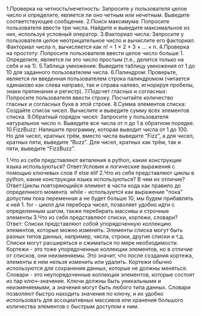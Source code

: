 1.Проверка на четность/нечетность: Запросите у пользователя целое число и определите, является ли оно четным или нечетным. Выведите соответствующее сообщение. 
2.Поиск максимума: Попросите пользователя ввести три числа. Найдите и выведите максимальное из них, используя условный оператор. 
3.Факториал числа: Запросите у пользователя целое неотрицательное число и вычислите его факториал. Факториал числа n, вычисляется как n! = 1 × 2 × 3 × … × n. 
4.Проверка на простоту: Попросите пользователя ввести целое число больше 1. Определите, является ли это число простым (т.е., делится только на себя и на 1). 
5.Таблица умножения: Выведите таблицу умножения от 1 до 10 для заданного пользователем числа. 
6.Палиндром: Проверьте, является ли введенная пользователем строка палиндромом (читается одинаково как слева направо, так и справа налево, игнорируя пробелы, знаки препинания и регистр). 
7.Подсчет гласных и согласных: Попросите пользователя ввести строку. Посчитайте количество гласных и согласных букв в этой строке. 
8.Сумма элементов списка: Создайте список чисел. Вычислите и выведите сумму всех элементов списка. 
9.Обратный порядок чисел: Запросите у пользователя натуральное число n. Выведите все числа от n до 1 в обратном порядке. 
10.FizzBuzz: Напишите программу, которая выводит числа от 1 до 100. Но для чисел, кратных трём, вместо числа выведите “Fizz”, а для чисел, кратных пяти, выведите “Buzz”. Для чисел, кратных как трём, так и пяти, выведите “FizzBuzz”. 
 
1.Что из себя представляют ветвления в python, какие конструкции языка используються? 
Ответ:Условия и логические выражения с помощью ключевых слов if else elif 
2.Что из себя представляют циклы в python, какие конструкции языка используються? В чем их отличие? 
Ответ:Циклы повторяющийся элемент в части кода как правило до определнного момента. while - используется как выражение "пока" допустим пока переменная a не будет больше 10, мы будем прибавлять к ней 1. for - циклл для перебора чисел, позволяет удобно идти с определенным шагом, также перебирать массивы и строчные элементы 
3.Что из себя представляют списки, кортежи, словари? 
Ответ: Списки представляют собой упорядоченную коллекцию элементов, которые можно изменять. Элементы списка могут быть разных типов данных, например, числа, строки, другие списки и т.д. Списки могут расширяться и сжиматься по мере необходимости. 
Кортежи - это тоже упорядоченные коллекции элементов, но в отличие от списков, они неизменяемы. Это значит, что после создания кортежа, элементы в нем нельзя изменить или удалить. Кортежи обычно используются для сохранения данных, которые не должны меняться. 
Словари - это неупорядоченные коллекции элементов, которые состоят из пар ключ-значение. Ключи должны быть уникальными и неизменяемыми, а значения могут быть любого типа данных. Словари позволяют быстро находить значения по ключу, и их удобно использовать для ассоциативных массивов или хранения большого количества элементов с быстрым доступом к ним.
